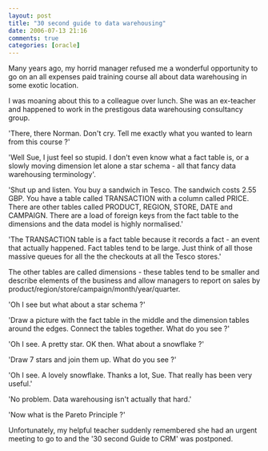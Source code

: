```yaml
---
layout: post
title: "30 second guide to data warehousing"
date: 2006-07-13 21:16
comments: true
categories: [oracle]
---
```

<p>
Many years ago, my horrid manager refused me a wonderful opportunity to go on an all expenses paid training course all about data warehousing in some exotic location.
</p>
<p>
I was moaning about this to a colleague over lunch. She was an ex-teacher and happened to work in the prestigous data warehousing consultancy group.
</p>
<p>
'There, there Norman. Don't cry. Tell me exactly what you wanted to learn from this course ?'
</p>
<p>
'Well Sue, I just feel so stupid. I don't even know what a fact table is, or a slowly moving dimension let alone a star schema - all that fancy data warehousing terminology'.
</p>
<p>
'Shut up and listen. You buy a sandwich in Tesco. The sandwich costs 2.55 GBP. You have a table called TRANSACTION with a column called PRICE. There are other tables called PRODUCT, REGION, STORE, DATE and CAMPAIGN. There are a load of foreign keys from the fact table to the dimensions and the data model is highly normalised.'
</p>
<p>
'The TRANSACTION table is a fact table because it records a fact - an event that actually happened. Fact tables tend to be large. Just think of all those massive queues for all the the checkouts at all the Tesco stores.'
</p>
<p>
The other tables are called dimensions - these tables tend to be smaller and describe elements of the business and allow managers to report on sales by product/region/store/campaign/month/year/quarter.
</p>
<p>
'Oh I see but what about a star schema ?'
</p>
<p>
'Draw a picture with the fact table in the middle and the dimension tables around the edges. Connect the tables together. What do you see ?'
</p>
<p>
'Oh I see. A pretty star. OK then. What about a snowflake ?'
</p>
<p>
'Draw 7 stars and join them up. What do you see ?'
</p>
<p>
'Oh I see. A lovely snowflake. Thanks a lot, Sue. That really has been very useful.'
</p>
<p>
'No problem. Data warehousing isn't actually that hard.'
</p>
<p>
'Now what is the Pareto Principle ?'
</p>
<p>
Unfortunately, my helpful teacher suddenly remembered she had an urgent meeting to go to and the '30 second Guide to CRM' was postponed.
</p>
